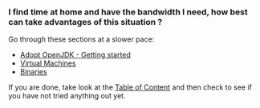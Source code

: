 ### I find time at home and have the bandwidth I need, how best can take advantages of this situation ?

Go through these sections at a slower pace:

* [Adopt OpenJDK - Getting started](../adopt-openjdk-getting-started/adopt_openjdk_-_getting_started.md)
* [Virtual Machines](../virtual-machines/virtual_machines.md)
* [Binaries](../binaries/binaries.md)

If you are done, take look at the [Table of Content](http://adoptopenjdk.gitbooks.io/adoptopenjdk-getting-started-kit/content/) and then check to see if you have not tried anything out yet.
 

